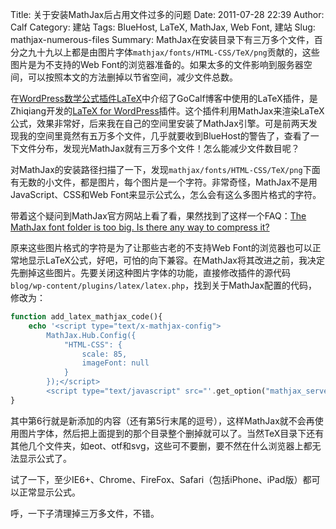 Title: 关于安装MathJax后占用文件过多的问题
Date: 2011-07-28 22:39
Author: Calf
Category: 建站
Tags: BlueHost, LaTeX, MathJax, Web Font, 建站
Slug: mathjax-numerous-files
Summary: MathJax在安装目录下有三万多个文件，百分之九十九以上都是由图片字体`mathjax/fonts/HTML-CSS/TeX/png`贡献的，这些图片是为不支持的Web Font的浏览器准备的。如果太多的文件影响到服务器空间，可以按照本文的方法删掉以节省空间，减少文件总数。

在[WordPress数学公式插件LaTeX]({filename}latex-wordpress.md)中介绍了GoCalf博客中使用的LaTeX插件，是Zhiqiang开发的[LaTeX for WordPress][]插件。这个插件利用MathJax来渲染LaTeX公式，效果非常好，后来我在自己的空间里安装了MathJax引擎。可是前两天发现我的空间里竟然有五万多个文件，几乎就要收到BlueHost的警告了，查看了一下文件分布，发现光MathJax就有三万多个文件！怎么能减少文件数目呢？

<!--more-->

对MathJax的安装路径扫描了一下，发现`mathjax/fonts/HTML-CSS/TeX/png`下面有无数的小文件，都是图片，每个图片是一个字符。非常奇怪，MathJax不是用JavaScript、CSS和Web
Font来显示公式么，怎么会有这么多图片格式的字符。

带着这个疑问到MathJax官方网站上看了看，果然找到了这样一个FAQ：[The MathJax font folder is too big. Is there any way to compress it?][]

原来这些图片格式的字符是为了让那些古老的不支持Web Font的浏览器也可以正常地显示LaTeX公式，好吧，可怕的向下兼容。在MathJax将其改进之前，我决定先删掉这些图片。先要关闭这种图片字体的功能，直接修改插件的源代码`blog/wp-content/plugins/latex/latex.php`，找到关于MathJax配置的代码，修改为：

<!-- highlight="6"-->
```php
function add_latex_mathjax_code(){
    echo '<script type="text/x-mathjax-config">
        MathJax.Hub.Config({
            "HTML-CSS": {
                scale: 85,
                imageFont: null
            }
        });</script>
        <script type="text/javascript" src="'.get_option("mathjax_server").'"></script>';
}
```

其中第6行就是新添加的内容（还有第5行末尾的逗号），这样MathJax就不会再使用图片字体，然后把上面提到的那个目录整个删掉就可以了。当然TeX目录下还有其他几个文件夹，如eot、otf和svg，这些可不要删，要不然在什么浏览器上都无法显示公式了。

试了一下，至少IE6+、Chrome、FireFox、Safari（包括iPhone、iPad版）都可以正常显示公式。

呼，一下子清理掉三万多文件，不错。

  [LaTeX for WordPress]: http://wordpress.org/extend/plugins/latex/
    "LaTeX for WordPress"
  [The MathJax font folder is too big. Is there any way to compress it?]: http://www.mathjax.org/resources/faqs/#fonts-too-big
    "The MathJax font folder is too big. Is there any way to compress it?"
